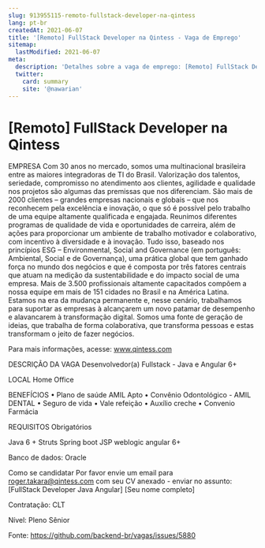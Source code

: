 ```yaml
---
slug: 913955115-remoto-fullstack-developer-na-qintess
lang: pt-br
createdAt: 2021-06-07
title: '[Remoto] FullStack Developer na Qintess - Vaga de Emprego'
sitemap:
  lastModified: 2021-06-07
meta:
  description: 'Detalhes sobre a vaga de emprego: [Remoto] FullStack Developer na Qintess'
  twitter:
    card: summary
    site: '@nawarian'
---
```


# [Remoto] FullStack Developer na Qintess

EMPRESA
Com 30 anos no mercado, somos uma multinacional brasileira entre as maiores integradoras de TI do Brasil.
Valorização dos talentos, seriedade, compromisso no atendimento aos clientes, agilidade e qualidade nos projetos são algumas das premissas que nos diferenciam.
São mais de 2000 clientes – grandes empresas nacionais e globais – que nos reconhecem pela excelência e inovação, o que só é possível pelo trabalho de uma equipe altamente qualificada e engajada. Reunimos diferentes programas de qualidade de vida e oportunidades de carreira, além de ações para proporcionar um ambiente de trabalho motivador e colaborativo, com incentivo à diversidade e à inovação. Tudo isso, baseado nos princípios ESG – Environmental, Social and Governance (em português: Ambiental, Social e de Governança), uma prática global que tem ganhado força no mundo dos negócios e que é composta por três fatores centrais que atuam na medição da sustentabilidade e do impacto social de uma empresa.
Mais de 3.500 profissionais altamente capacitados compõem a nossa equipe em mais de 151 cidades no Brasil e na América Latina. Estamos na era da mudança permanente e, nesse cenário, trabalhamos para suportar as empresas à alcançarem um novo patamar de desempenho e alavancarem à transformação digital.
Somos uma fonte de geração de ideias, que trabalha de forma colaborativa, que transforma pessoas e estas transformam o jeito de fazer negócios.

Para mais informações, acesse: www.qintess.com

DESCRIÇÃO DA VAGA
Desenvolvedor(a) Fullstack - Java e Angular 6+

LOCAL
Home Office

BENEFÍCIOS
• Plano de saúde AMIL Apto
• Convênio Odontológico - AMIL DENTAL
• Seguro de vida
• Vale refeição
• Auxílio creche
• Convenio Farmácia

REQUISITOS
Obrigatórios

Java 6 +
Struts 
Spring boot 
JSP
weblogic
angular 6+

Banco de dados: Oracle

Como se candidatar
Por favor envie um email para roger.takara@qintess.com com seu CV anexado - enviar no assunto: [FullStack Developer Java Angular] [Seu nome completo]

Contratação:
CLT

Nível:
Pleno
Sênior

Fonte: https://github.com/backend-br/vagas/issues/5880